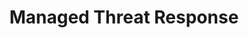 ---
title: Managed Threat Response
type: service
image: /img/products-jumbotron.jpg
heading: How do you response to a cyber attack such as ransomware?
description: >-
  At only $9.80 per PC monthly (no contract), our 24/7 team of security experts are here to help.
  We will proactively
  1. monitor for any malicious activities on your PC
  2. remotely remediate the cyber attack once we detect it
  3. report to you What happened, How we remediate and How to prevent it from happening again
main:
  heading: Benefits
  description: >
    1. Priced for SME, $9.80 per PC monthly. No contract.
    2. It's a Managed Service. You don't have to do anything.
    3. Save your time and sanity from having to go through a cyber attack (again?).
---